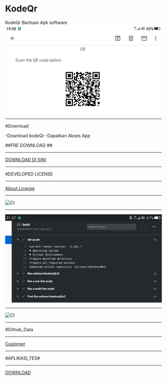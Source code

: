 # KodeQr
KodeQr Bantuan Apk software
![Apps](https://github.com/AppsShop/KodeQr/blob/master/Screenshot_2020-05-24-19-38-50.jpg)

---

#Download

-Download kodeQr
-Dapatkan Akses App

##FRE DOWNLOAD ##

---

[DOWNLOAD DI SINI](https://itunes.apple.com/en/app/id411206394?mt=8)

---

#DEVELOPED LICENSE

---

[About License](https://github.com/AppsShop/KodeQr/blob/master/LICENSE.MD)

---

![CI](https://github.com/AppsShop/KodeQr/workflows/CI/badge.svg)

---

![img](https://github.com/AppsShop/KodeQr/blob/master/Screenshot_2020-05-25-21-37-45.jpg)

---

![CI](https://github.com/AppsShop/KodeQr/workflows/CI/badge.svg)

---

#Github_Data

---

[Customer](https://github.com/AppsShop/KodeQr/blob/master/github-customer-data-protection-addendum-presigned.pdf)

----

#APLIKASI_TES#

---

[DOWNLOAD](https://github.com/AppsShop/KodeQr/settings/hooks/214426460)
